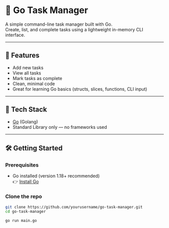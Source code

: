 # 📝 Go Task Manager

A simple command-line task manager built with Go.  
Create, list, and complete tasks using a lightweight in-memory CLI interface.

---

## 🚀 Features

- Add new tasks
- View all tasks
- Mark tasks as complete
- Clean, minimal code
- Great for learning Go basics (structs, slices, functions, CLI input)

---

## 🧱 Tech Stack

- [Go](https://golang.org/) (Golang)
- Standard Library only — no frameworks used

---

## 🛠️ Getting Started

### Prerequisites

- Go installed (version 1.18+ recommended)  
  👉 [Install Go](https://golang.org/doc/install)

### Clone the repo

```bash
git clone https://github.com/yourusername/go-task-manager.git
cd go-task-manager

go run main.go
